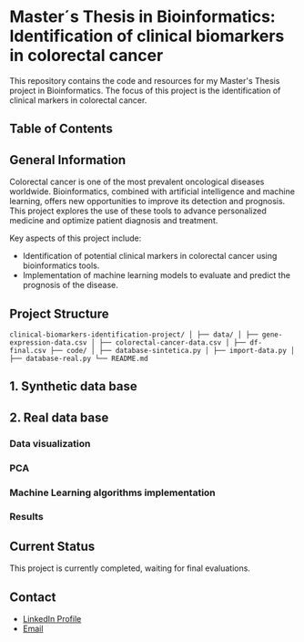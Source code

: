 # Master´s Thesis in Bioinformatics: Identification of clinical biomarkers in colorectal cancer

This repository contains the code and resources for my Master's Thesis project in Bioinformatics. The focus of this project is the identification of clinical markers in colorectal cancer. 

## Table of Contents





## General Information
Colorectal cancer is one of the most prevalent oncological diseases worldwide. Bioinformatics, combined with artificial intelligence and machine learning, offers new opportunities to improve its detection and prognosis. This project explores the use of these tools to advance personalized medicine and optimize patient diagnosis and treatment.

Key aspects of this project include:
- Identification of potential clinical markers in colorectal cancer using bioinformatics tools.
- Implementation of machine learning models to evaluate and predict the prognosis of the disease.

## Project Structure 
`clinical-biomarkers-identification-project/
│
├── data/
│ ├── gene-expression-data.csv
│ ├── colorectal-cancer-data.csv
│ ├── df-final.csv
├── code/
│ ├── database-sintetica.py
│ ├── import-data.py
│ ├── database-real.py
└── README.md`


## 1. Synthetic data base


## 2. Real data base

### Data visualization 


### PCA


### Machine Learning algorithms implementation 


### Results 


## Current Status 
This project is currently completed, waiting for final evaluations.

## Contact
- [LinkedIn Profile](https://www.linkedin.com/in/inmaculadajuarez)
- [Email](mailto:inma.juarez24@gmail.com)  

